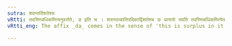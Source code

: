 ```yaml
---
sutra: शदन्तविंशतेश्च
vRtti: तदस्मिन्नधिकमित्यनुवर्त्तते, ड इति च । शदन्तात्प्रातिपदिकाद्विंशतेश्च डः प्रत्ययो भवति तदस्मिन्नधिकमित्येतस्मिन्विषये ॥
vRtti_eng: The affix _da_ comes in the sense of 'this is surplus in it', after a Numeral ending in शत् and after विंशति; with the elision of अत् and अति ॥

---
```

